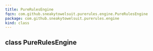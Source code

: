 ```yaml
---
title: PureRulesEngine
fqcn: com.github.sneakytowelsuit.purerules.engine.PureRulesEngine
package: com.github.sneakytowelsuit.purerules.engine
kind: class
---
```


## class PureRulesEngine

